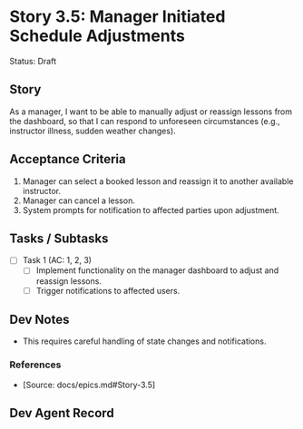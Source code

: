 # Story 3.5: Manager Initiated Schedule Adjustments

Status: Draft

## Story

As a manager,
I want to be able to manually adjust or reassign lessons from the dashboard,
so that I can respond to unforeseen circumstances (e.g., instructor illness, sudden weather changes).

## Acceptance Criteria

1. Manager can select a booked lesson and reassign it to another available instructor.
2. Manager can cancel a lesson.
3. System prompts for notification to affected parties upon adjustment.

## Tasks / Subtasks

- [ ] Task 1 (AC: 1, 2, 3)
  - [ ] Implement functionality on the manager dashboard to adjust and reassign lessons.
  - [ ] Trigger notifications to affected users.

## Dev Notes

- This requires careful handling of state changes and notifications.

### References

- [Source: docs/epics.md#Story-3.5]

## Dev Agent Record

